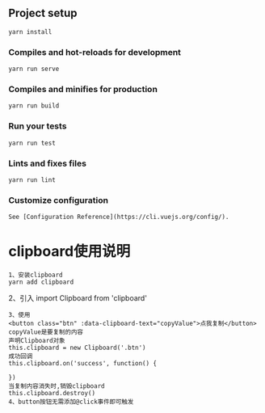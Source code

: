 ## Project setup
```
yarn install
```

### Compiles and hot-reloads for development
```
yarn run serve
```

### Compiles and minifies for production
```
yarn run build
```

### Run your tests
```
yarn run test
```

### Lints and fixes files
```
yarn run lint
```

### Customize configuration
```
See [Configuration Reference](https://cli.vuejs.org/config/).
```

# clipboard使用说明
```
1、安装clipboard
yarn add clipboard
```
2、引入
import Clipboard from 'clipboard'
```
3、使用
<button class="btn" :data-clipboard-text="copyValue">点我复制</button>
copyValue是要复制的内容
声明Clipboard对象
this.clipboard = new Clipboard('.btn')
成功回调
this.clipboard.on('success', function() {
  
})
当复制内容消失时,销毁clipboard
this.clipboard.destroy()
4、button按钮无需添加@click事件即可触发